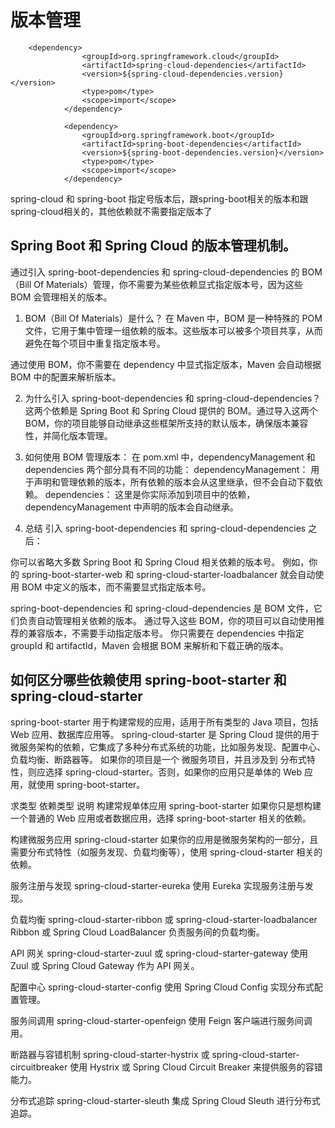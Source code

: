 





# 版本管理

```
    <dependency>
                <groupId>org.springframework.cloud</groupId>
                <artifactId>spring-cloud-dependencies</artifactId>
                <version>${spring-cloud-dependencies.version}</version>
                <type>pom</type>
                <scope>import</scope>
            </dependency>

            <dependency>
                <groupId>org.springframework.boot</groupId>
                <artifactId>spring-boot-dependencies</artifactId>
                <version>${spring-boot-dependencies.version}</version>
                <type>pom</type>
                <scope>import</scope>
            </dependency>

```
spring-cloud 和 spring-boot 指定号版本后，跟spring-boot相关的版本和跟spring-cloud相关的，其他依赖就不需要指定版本了


## Spring Boot 和 Spring Cloud 的版本管理机制。
通过引入 spring-boot-dependencies 和 spring-cloud-dependencies 的 BOM（Bill Of Materials）管理，你不需要为某些依赖显式指定版本号，因为这些 BOM 会管理相关的版本。

1. BOM（Bill Of Materials）是什么？
   在 Maven 中，BOM 是一种特殊的 POM 文件，它用于集中管理一组依赖的版本。这些版本可以被多个项目共享，从而避免在每个项目中重复指定版本号。

通过使用 BOM，你不需要在 dependency 中显式指定版本，Maven 会自动根据 BOM 中的配置来解析版本。

2. 为什么引入 spring-boot-dependencies 和 spring-cloud-dependencies？
   这两个依赖是 Spring Boot 和 Spring Cloud 提供的 BOM。通过导入这两个 BOM，你的项目能够自动继承这些框架所支持的默认版本，确保版本兼容性，并简化版本管理。

3. 如何使用 BOM 管理版本：
   在 pom.xml 中，dependencyManagement 和 dependencies 两个部分具有不同的功能：
   dependencyManagement： 用于声明和管理依赖的版本，所有依赖的版本会从这里继承，但不会自动下载依赖。
   dependencies： 这里是你实际添加到项目中的依赖，dependencyManagement 中声明的版本会自动继承。

4. 总结 引入 spring-boot-dependencies 和 spring-cloud-dependencies 之后：

你可以省略大多数 Spring Boot 和 Spring Cloud 相关依赖的版本号。
例如，你的 spring-boot-starter-web 和 spring-cloud-starter-loadbalancer 就会自动使用 BOM 中定义的版本，而不需要显式指定版本号。

spring-boot-dependencies 和 spring-cloud-dependencies 是 BOM 文件，它们负责自动管理相关依赖的版本。
 通过导入这些 BOM，你的项目可以自动使用推荐的兼容版本，不需要手动指定版本号。
你只需要在 dependencies 中指定 groupId 和 artifactId，Maven 会根据 BOM 来解析和下载正确的版本。


## 如何区分哪些依赖使用 spring-boot-starter 和 spring-cloud-starter

spring-boot-starter 用于构建常规的应用，适用于所有类型的 Java 项目，包括 Web 应用、数据库应用等。
spring-cloud-starter 是 Spring Cloud 提供的用于微服务架构的依赖，它集成了多种分布式系统的功能，比如服务发现、配置中心、负载均衡、断路器等。
如果你的项目是一个 微服务项目，并且涉及到 分布式特性，则应选择 spring-cloud-starter。否则，如果你的应用只是单体的 Web 应用，就使用 spring-boot-starter。

求类型	                    依赖类型	                                        说明
构建常规单体应用	        spring-boot-starter 	         如果你只是想构建一个普通的 Web 应用或者数据应用，选择 spring-boot-starter 相关的依赖。

构建微服务应用	        spring-cloud-starter	         如果你的应用是微服务架构的一部分，且需要分布式特性（如服务发现、负载均衡等），使用 spring-cloud-starter 相关的依赖。

服务注册与发现	    spring-cloud-starter-eureka	         使用 Eureka 实现服务注册与发现。

负载均衡	            spring-cloud-starter-ribbon
                或 spring-cloud-starter-loadbalancer	  Ribbon 或 Spring Cloud LoadBalancer 负责服务间的负载均衡。

API 网关           	spring-cloud-starter-zuul
                或 spring-cloud-starter-gateway          使用 Zuul 或 Spring Cloud Gateway 作为 API 网关。

配置中心	        spring-cloud-starter-config              使用 Spring Cloud Config 实现分布式配置管理。

服务间调用	   spring-cloud-starter-openfeign	         使用 Feign 客户端进行服务间调用。

断路器与容错机制	spring-cloud-starter-hystrix
               或 spring-cloud-starter-circuitbreaker    使用 Hystrix 或 Spring Cloud Circuit Breaker 来提供服务的容错能力。

分布式追踪	     spring-cloud-starter-sleuth	         集成 Spring Cloud Sleuth 进行分布式追踪。